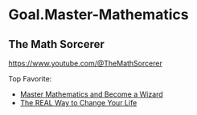 # Goal.Master-Mathematics
## The Math Sorcerer
https://www.youtube.com/@TheMathSorcerer

Top Favorite:
- [Master Mathematics and Become a Wizard](https://youtu.be/H6XejQOsfBY)
- [The REAL Way to Change Your Life](https://youtu.be/DFvpX9B7VcI)
